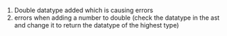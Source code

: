 1) Double datatype added which is causing errors 
1) errors when adding a number to double (check the datatype in the ast and change it to return the datatype of the highest type)

